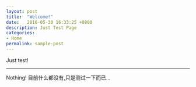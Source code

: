 ```yaml
---
layout: post
title:  "Welcome!"
date:   2016-05-30 16:33:25 +0800
description: Just Test Page
categories: 
- Home
permalink: sample-post
---
```


Just test!

---

Nothing!
目前什么都没有,只是测试一下而已...